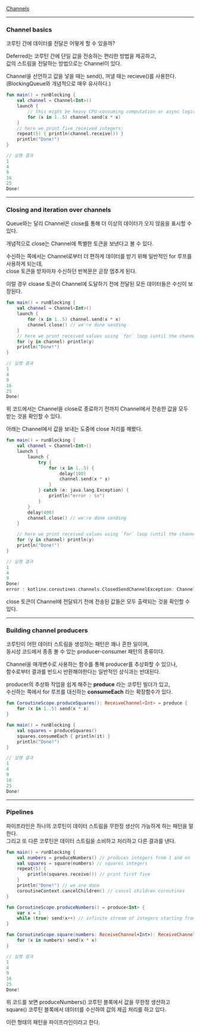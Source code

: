 [Channels](https://kotlinlang.org/docs/channels.html)

---

### Channel basics

코루틴 간에 데이터를 전달은 어떻게 할 수 있을까?

Deferred는 코루틴 간에 단일 값을 전송하는 편리한 방법을 제공하고,<br>
값의 스트림을 전달하는 방법으로는 Channel이 있다.

Channel을 선언하고 값을 넣을 때는 send(), 꺼낼 때는 recieve()를 사용한다.<br>
(BlockingQueue와 개념적으로 매우 유사하다.)

```kotlin
fun main() = runBlocking {
    val channel = Channel<Int>()
    launch {
        // this might be heavy CPU-consuming computation or async logic, we'll just send five squares
        for (x in 1..5) channel.send(x * x)
    }
    // here we print five received integers:
    repeat(5) { println(channel.receive()) }
    println("Done!")
}

// 실행 결과
1
4
9
16
25
Done!
```

---

### Closing and iteration over channels
Queue와는 달리 Channel은 close를 통해 더 이상의 데이터가 오지 않음을 표시할 수 있다.

개념적으로 close는 Channel에 특별한 토큰을 보낸다고 볼 수 있다.

수신하는 쪽에서는 Channel로부터 더 편하게 데이터를 받기 위해 일반적인 for 루프를 사용하게 되는데,<br/>
close 토큰을 받자마자 수신하던 반복문은 곧장 멈추게 된다.

이럴 경우 cloase 토큰이 Channel에 도달하기 전에 전달된 모든 데이터들은 수신이 보장된다.

```kotlin
fun main() = runBlocking {
    val channel = Channel<Int>()
    launch {
        for (x in 1..5) channel.send(x * x)
        channel.close() // we're done sending
    }
    // here we print received values using `for` loop (until the channel is closed)
    for (y in channel) println(y)
    println("Done!")
}

// 실행 결과
1
4
9
16
25
Done!
```

위 코드에서는 Channel을 close로 종료하기 전까지 Channel에서 전송한 값을 모두 받는 것을 확인할 수 있다.

아래는 Channel에서 값을 보내는 도중에 close 처리를 해봤다.

```kotlin
fun main() = runBlocking {
    val channel = Channel<Int>()
    launch {
        launch {
            try {
                for (x in 1..5) {
                    delay(100)
                    channel.send(x * x)
                }
            } catch (e: java.lang.Exception) {
                println("error : $e")
            }
        }
        delay(400)
        channel.close() // we're done sending
    }

    // here we print received values using `for` loop (until the channel is closed)
    for (y in channel) println(y)
    println("Done!")
}

// 실행 결과
1
4
9
Done!
error : kotlinx.coroutines.channels.ClosedSendChannelException: Channel was closed
```

close 토큰이 Channel에 전달되기 전에 전송된 값들은 모두 출력되는 것을 확인할 수 있다.

--- 

### Building channel producers

코루틴이 어떤 데이터 스트림을 생성하는 패턴은 꽤나 흔한 일이며,<br/>
동시성 코드에서 종종 볼 수 있는 producer-consumer 패턴의 종류이다.

Channel을 매개변수로 사용하는 함수를 통해 producer를 추상화할 수 있으나,<br/>
함수로부터 결과를 반드시 반환해야한다는 일반적인 상식과는 반대된다.

producer의 추상화 작업을 쉽게 해주는 **produce** 라는 코루틴 빌더가 있고,<br/>
수신하는 쪽에서 for 루프를 대신하는 **consumeEach** 라는 확장함수가 있다.   

```kotlin
fun CoroutineScope.produceSquares(): ReceiveChannel<Int> = produce {
    for (x in 1..5) send(x * x)
}

fun main() = runBlocking {
    val squares = produceSquares()
    squares.consumeEach { println(it) }
    println("Done!")
}

// 실행 결과
1
4
9
16
25
Done!
```

---

### Pipelines
파이프라인은 하나의 코루틴이 데이터 스트림을 무한정 생산이 가능하게 하는 패턴을 말한다.<br/>
그리고 또 다른 코루틴은 데이터 스트림을 소비하고 처리하고 다른 결과를 낸다.

```kotlin
fun main() = runBlocking {
    val numbers = produceNumbers() // produces integers from 1 and on
    val squares = square(numbers) // squares integers
    repeat(5) {
        println(squares.receive()) // print first five
    }
    println("Done!") // we are done
    coroutineContext.cancelChildren() // cancel children coroutines
}

fun CoroutineScope.produceNumbers() = produce<Int> {
    var x = 1
    while (true) send(x++) // infinite stream of integers starting from 1
}

fun CoroutineScope.square(numbers: ReceiveChannel<Int>): ReceiveChannel<Int> = produce {
    for (x in numbers) send(x * x)
}

// 실행 결과
1
4
9
16
25
Done!
```

위 코드를 보면 produceNumbers() 코루틴 블록에서 값을 무한정 생산하고<br/>
square() 코루틴 블록에서 데이터를 수신하여 값의 제곱 처리를 하고 있다.

이런 형태의 패턴을 파이프라인이라고 한다.